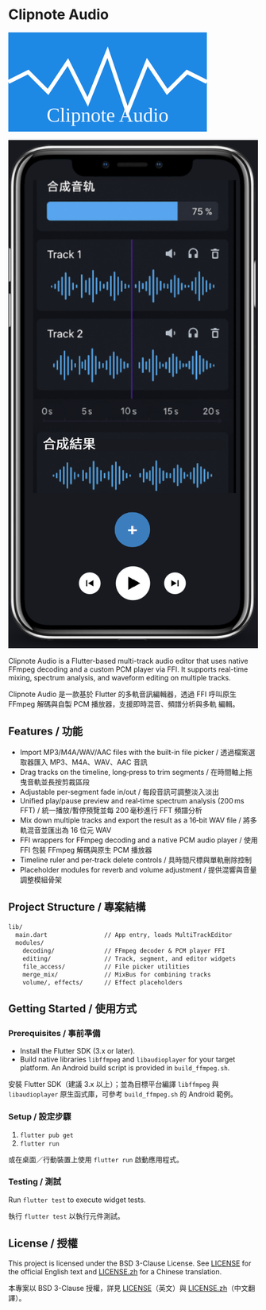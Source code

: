 # Clipnote Audio

![Clipnote Audio Logo](docs/images/logo.svg)

![Clipnote Audio Logo](docs/images/MAIN_UI.png)

Clipnote Audio is a Flutter-based multi-track audio editor that uses native FFmpeg decoding and a custom PCM player via FFI. It
supports real-time mixing, spectrum analysis, and waveform editing on multiple tracks.

Clipnote Audio 是一款基於 Flutter 的多軌音訊編輯器，透過 FFI 呼叫原生 FFmpeg 解碼與自製 PCM 播放器，支援即時混音、頻譜分析與多軌
編輯。

## Features / 功能

- Import MP3/M4A/WAV/AAC files with the built-in file picker / 透過檔案選取器匯入 MP3、M4A、WAV、AAC 音訊
- Drag tracks on the timeline, long‑press to trim segments / 在時間軸上拖曳音軌並長按剪裁區段
- Adjustable per‑segment fade in/out / 每段音訊可調整淡入淡出
- Unified play/pause preview and real‑time spectrum analysis (200 ms FFT) / 統一播放/暫停預覽並每 200 毫秒進行 FFT 頻譜分析
- Mix down multiple tracks and export the result as a 16‑bit WAV file / 將多軌混音並匯出為 16 位元 WAV
- FFI wrappers for FFmpeg decoding and a native PCM audio player / 使用 FFI 包裝 FFmpeg 解碼與原生 PCM 播放器
- Timeline ruler and per‑track delete controls / 具時間尺標與單軌刪除控制
- Placeholder modules for reverb and volume adjustment / 提供混響與音量調整模組骨架

## Project Structure / 專案結構

```
lib/
  main.dart                // App entry, loads MultiTrackEditor
  modules/
    decoding/              // FFmpeg decoder & PCM player FFI
    editing/               // Track, segment, and editor widgets
    file_access/           // File picker utilities
    merge_mix/             // MixBus for combining tracks
    volume/, effects/      // Effect placeholders
```

## Getting Started / 使用方式

### Prerequisites / 事前準備

- Install the Flutter SDK (3.x or later).
- Build native libraries `libffmpeg` and `libaudioplayer` for your target platform. An Android build script is provided in `build_ffmpeg.sh`.

安裝 Flutter SDK（建議 3.x 以上）；並為目標平台編譯 `libffmpeg` 與 `libaudioplayer` 原生函式庫，可參考 `build_ffmpeg.sh` 的 Android 範例。

### Setup / 設定步驟

1. `flutter pub get`
2. `flutter run`

或在桌面／行動裝置上使用 `flutter run` 啟動應用程式。

### Testing / 測試

Run `flutter test` to execute widget tests.

執行 `flutter test` 以執行元件測試。

## License / 授權

This project is licensed under the BSD 3-Clause License.
See [LICENSE](LICENSE) for the official English text and [LICENSE.zh](LICENSE.zh) for a Chinese translation.

本專案以 BSD 3-Clause 授權，詳見 [LICENSE](LICENSE)（英文）與 [LICENSE.zh](LICENSE.zh)（中文翻譯）。
